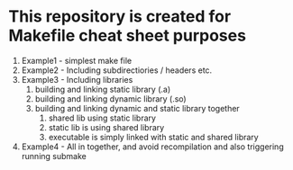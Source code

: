

# This repository is created for Makefile cheat sheet purposes

1) Example1 - simplest make file
2) Example2 - Including subdirectiories / headers etc.
3) Example3 - Including libraries
   1. building and linking static library (.a)
   2. building and linking dynamic library (.so)
   3. building and linking dynamic and static library together
      1) shared lib using static library
      2) static lib is using shared library
      3) executable is simply linked with static and shared library
4) Example4 - All in together, and avoid recompilation and also triggering running submake
